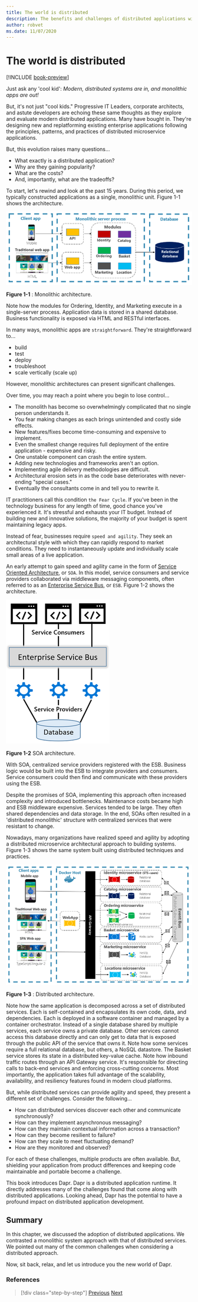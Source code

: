 ```yaml
---
title: The world is distributed
description: The benefits and challenges of distributed applications with a look at monolithic and SOA approaches.
author: robvet
ms.date: 11/07/2020
---
```


# The world is distributed

[!INCLUDE [book-preview](../../../includes/book-preview.md)]

Just ask any 'cool kid': *Modern, distributed systems are in, and monolithic apps are out!*

But, it's not just "cool kids." Progressive IT Leaders, corporate architects, and astute developers are echoing these same thoughts as they explore and evaluate modern distributed applications. Many have bought in. They're designing new and replatforming existing enterprise applications following the principles, patterns, and practices of distributed microservice applications.

But, this evolution raises many questions...

- What exactly is a distributed application?
- Why are they gaining popularity?
- What are the costs?
- And, importantly, what are the tradeoffs?

To start, let's rewind and look at the past 15 years. During this period, we typically constructed applications as a single, monolithic unit. Figure 1-1 shows the architecture.

![Monolithic architecture.](./media/monolithic-design.png)

**Figure 1-1** : Monolithic architecture.

Note how the modules for Ordering, Identity, and Marketing execute in a single-server process. Application data is stored in a shared database. Business functionality is exposed via HTML and RESTful interfaces.

In many ways, monolithic apps are `straightforward`. They're straightforward to...

- build
- test
- deploy
- troubleshoot
- scale vertically (scale up)

However, monolithic architectures can present significant challenges.

Over time, you may reach a point where you begin to lose control...

- The monolith has become so overwhelmingly complicated that no single person understands it.
- You fear making changes as each brings unintended and costly side effects.
- New features/fixes become time-consuming and expensive to implement.
- Even the smallest change requires full deployment of the entire application - expensive and risky.
- One unstable component can crash the entire system.
- Adding new technologies and frameworks aren't an option.
- Implementing agile delivery methodologies are difficult.
- Architectural erosion sets in as the code base deteriorates with never-ending "special cases."
- Eventually the consultants come in and tell you to rewrite it.

IT practitioners call this condition `the Fear Cycle`. If you've been in the technology business for any length of time, good chance you've experienced it. It's stressful and exhausts your IT budget. Instead of building new and innovative solutions, the majority of your budget is spent maintaining legacy apps.

Instead of fear, businesses require `speed and agility`. They seek an architectural style with which they can rapidly respond to market conditions. They need to instantaneously update and individually scale small areas of a live application.

An early attempt to gain speed and agility came in the form of [Service Oriented Architecture](https://en.wikipedia.org/wiki/Service-oriented_architecture), or `SOA`. In this model, service consumers and service providers collaborated via middleware messaging components, often referred to as an [Enterprise Service Bus](https://en.wikipedia.org/wiki/Enterprise_service_bus), or `ESB`. Figure 1-2 shows the architecture.

![SOA.](./media/soa-basic.png)

**Figure 1-2** SOA architecture.

With SOA, centralized service providers registered with the ESB. Business logic would be built into the ESB to integrate providers and consumers. Service consumers could then find and communicate with these providers using the ESB.

Despite the promises of SOA, implementing this approach often increased complexity and introduced bottlenecks. Maintenance costs became high and ESB middleware expensive. Services tended to be large. They often shared dependencies and data storage. In the end, SOAs often resulted in a 'distributed monolithic' structure with centralized services that were resistant to change.

Nowadays, many organizations have realized speed and agility by adopting a distributed microservice architectural approach to building systems. Figure 1-3 shows the same system built using distributed techniques and practices.

![Distributed architecture.](./media/distributed-design.png)

**Figure 1-3** : Distributed architecture.

Note how the same application is decomposed across a set of distributed services. Each is self-contained and encapsulates its own code, data, and dependencies. Each is deployed in a software container and managed by a container orchestrator. Instead of a single database shared by multiple services, each service owns a private database. Other services cannot access this database directly and can only get to data that is exposed through the public API of the service that owns it. Note how some services require a full relational database, but others, a NoSQL datastore. The Basket service stores its state in a distributed key-value cache. Note how inbound traffic routes through an API Gateway service. It's responsible for directing calls to back-end services and enforcing cross-cutting concerns. Most importantly, the application takes full advantage of the scalability, availability, and resiliency features found in modern cloud platforms.

But, while distributed services can provide agility and speed, they present a different set of challenges. Consider the following...

- How can distributed services discover each other and communicate synchronously?
- How can they implement asynchronous messaging?
- How can they maintain contextual information across a transaction?
- How can they become resilient to failure?
- How can they scale to meet fluctuating demand?
- How are they monitored and observed?

For each of these challenges, multiple products are often available. But, shielding your application from product differences and keeping code maintainable and portable become a challenge.

This book introduces Dapr. Dapr is a distributed application runtime. It directly addresses many of the challenges found that come along with distributed applications. Looking ahead, Dapr has the potential to have a profound impact on distributed application development.

## Summary

In this chapter, we discussed the adoption of distributed applications. We contrasted a monolithic system approach with that of distributed services. We pointed out many of the common challenges when considering a distributed approach.

Now, sit back, relax, and let us introduce you the new world of Dapr.

### References

>[!div class="step-by-step"]
>[Previous](index.md)
>[Next](index.md)
